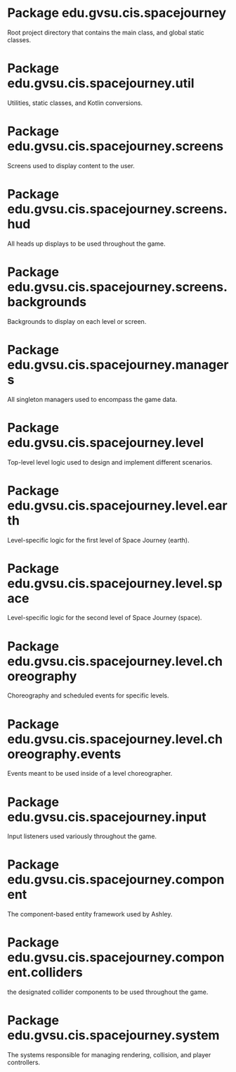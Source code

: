 # Package edu.gvsu.cis.spacejourney

Root project directory that contains the main class, and global static classes.

# Package edu.gvsu.cis.spacejourney.util

Utilities, static classes, and Kotlin conversions.

# Package edu.gvsu.cis.spacejourney.screens

Screens used to display content to the user.

# Package edu.gvsu.cis.spacejourney.screens.hud

All heads up displays to be used throughout the game.

# Package edu.gvsu.cis.spacejourney.screens.backgrounds

Backgrounds to display on each level or screen.

# Package edu.gvsu.cis.spacejourney.managers

All singleton managers used to encompass the game data.

# Package edu.gvsu.cis.spacejourney.level

Top-level level logic used to design and implement different scenarios.

# Package edu.gvsu.cis.spacejourney.level.earth

Level-specific logic for the first level of Space Journey (earth).

# Package edu.gvsu.cis.spacejourney.level.space

Level-specific logic for the second level of Space Journey (space).

# Package edu.gvsu.cis.spacejourney.level.choreography

Choreography and scheduled events for specific levels.

# Package edu.gvsu.cis.spacejourney.level.choreography.events

Events meant to be used inside of a level choreographer.

# Package edu.gvsu.cis.spacejourney.input

Input listeners used variously throughout the game.

# Package edu.gvsu.cis.spacejourney.component

The component-based entity framework used by Ashley.

# Package edu.gvsu.cis.spacejourney.component.colliders

the designated collider components to be used throughout the game.

# Package edu.gvsu.cis.spacejourney.system

The systems responsible for managing rendering, collision, and player controllers.